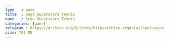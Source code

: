 ```yaml
---
type   : game
title  : Sega Superstars Tennis
name   : Sega Superstars Tennis
categories: [game]
telegram : https://archive.org/6/items/httpsarchive.orgdetailsps2usaredump3/Sega%20Superstars%20Tennis.7z
size: 701 MB
---
```



